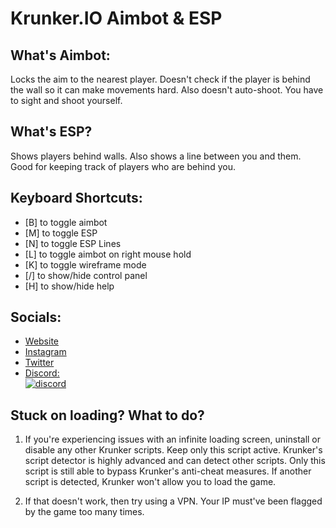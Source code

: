 # Krunker.IO Aimbot & ESP

## What's Aimbot:

Locks the aim to the nearest player. Doesn't check if the player is behind the wall so it can make movements hard. Also doesn't auto-shoot. You have to sight and shoot yourself.

## What's ESP?

Shows players behind walls. Also shows a line between you and them. Good for keeping track of players who are behind you.

## Keyboard Shortcuts:

- [B] to toggle aimbot
- [M] to toggle ESP
- [N] to toggle ESP Lines
- [L] to toggle aimbot on right mouse hold
- [K] to toggle wireframe mode
- [/] to show/hide control panel
- [H] to show/hide help

## Socials:

- [Website](https://nejan.serendibytes.com)
- [Instagram](https://instagram.com/itz_nejan)
- [Twitter](https://twitter.com/NEJANX)
- [Discord:](https://discord.com/channels/@me/979659796334641152)<br>
<a href="https://discord.com/channels/@me/979659796334641152"> <img src="https://discord.c99.nl/widget/theme-6/979659796334641152.png" alt="discord"> </a>

## Stuck on loading? What to do?

1. If you're experiencing issues with an infinite loading screen, uninstall or disable any other Krunker scripts. Keep only this script active. Krunker's script detector is highly advanced and can detect other scripts. Only this script is still able to bypass Krunker's anti-cheat measures. If another script is detected, Krunker won't allow you to load the game.

3. If that doesn't work, then try using a VPN. Your IP must've been flagged by the game too many times.

